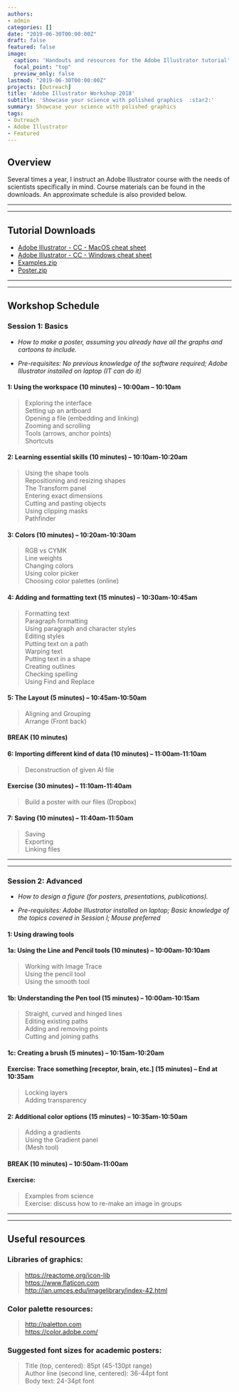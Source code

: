 ```yaml
---
authors:
- admin
categories: []
date: "2019-06-30T00:00:00Z"
draft: false
featured: false
image:
  caption: 'Handouts and resources for the Adobe Illustrator tutorial'
  focal_point: "top"
  preview_only: false
lastmod: "2019-06-30T00:00:00Z"
projects: [Outreach]
title: 'Adobe Illustrator Workshop 2018'
subtitle: 'Showcase your science with polished graphics  :star2:'
summary: Showcase your science with polished graphics
tags:
- Outreach
- Adobe Illustrator
- Featured
---
```


## Overview
Several times a year, I instruct an Adobe Illustrator course with the needs of scientists specifically in mind.  Course materials can be found in the downloads.  An approximate schedule is also provided below.

----------
----------

## Tutorial Downloads
<ul>
<li><a href="mac_cc.jpg">Adobe Illustrator - CC - MacOS cheat sheet</a></li>
<li><a href="windows_cc.jpg">Adobe Illustrator - CC - Windows cheat sheet</a></li>
<li><a href="examples.zip">Examples.zip</a></li>
<li><a href="poster.zip">Poster.zip</a></li>
</ul>

----------
----------

## Workshop Schedule
### Session 1:  Basics
<i><ul><li>How to make a poster, assuming you already have all the graphs and cartoons to include.</li>
<li>Pre-requisites: No previous knowledge of the software required; Adobe Illustrator installed on laptop (IT can do it)</li>
</ul></i>

#### 1: Using the workspace (10 minutes) – 10:00am – 10:10am
> Exploring the interface <br>
Setting up an artboard <br>
Opening a file (embedding and linking) <br>
Zooming and scrolling <br>
Tools (arrows, anchor points) <br>
Shortcuts

#### 2: Learning essential skills (10 minutes) – 10:10am-10:20am
> Using the shape tools <br>
Repositioning and resizing shapes <br>
The Transform panel <br>
Entering exact dimensions <br>
Cutting and pasting objects <br>
Using clipping masks <br>
Pathfinder

#### 3: Colors (10 minutes) – 10:20am-10:30am
> RGB vs CYMK <br>
Line weights <br>
Changing colors <br>
Using color picker <br>
Choosing color palettes (online)

#### 4: Adding and formatting text (15 minutes) – 10:30am-10:45am
> Formatting text <br>
Paragraph formatting <br>
Using paragraph and character styles <br>
Editing styles <br>
Putting text on a path <br>
Warping text <br>
Putting text in a shape <br>
Creating outlines <br>
Checking spelling <br>
Using Find and Replace

#### 5: The Layout (5 minutes) – 10:45am-10:50am
>Aligning and Grouping <br>
Arrange (Front back)

#### BREAK (10 minutes)

#### 6: Importing different kind of data (10 minutes) – 11:00am-11:10am
> Deconstruction of given AI file 

#### Exercise (30 minutes) – 11:10am-11:40am
> Build a poster with our files (Dropbox) 

#### 7: Saving (10 minutes) – 11:40am-11:50am
> Saving <br>
Exporting <br>
Linking files

----------
----------

### Session 2: Advanced
<i><ul><li>How to design a figure (for posters, presentations, publications).</li>
<li>Pre-requisites: Adobe Illustrator installed on laptop; Basic knowledge of the topics covered in Session I; Mouse preferred</li>
</ul></i>

#### 1: Using drawing tools
#### 1a: Using the Line and Pencil tools (10 minutes) – 10:00am-10:10am
> Working with Image Trace <br>
Using the pencil tool <br>
Using the smooth tool

#### 1b: Understanding the Pen tool (15 minutes) – 10:00am-10:15am
> Straight, curved and hinged lines <br>
Editing existing paths <br>
Adding and removing points <br>
Cutting and joining paths <br>

#### 1c: Creating a brush (5 minutes) – 10:15am-10:20am

#### Exercise: Trace something &lbrack;receptor, brain, etc.&rbrack; (15 minutes) – End at 10:35am
> Locking layers <br>
Adding transparency

#### 2: Additional color options (15 minutes) – 10:35am-10:50am
> Adding a gradients <br>
Using the Gradient panel <br>
(Mesh tool)
 
#### BREAK (10 minutes) – 10:50am-11:00am

#### Exercise:
> Examples from science <br>
Exercise: discuss how to re-make an image in groups

----------
----------

## Useful resources
### Libraries of graphics:
> https://reactome.org/icon-lib <br>
https://www.flaticon.com <br>
http://ian.umces.edu/imagelibrary/index-42.html

### Color palette resources:
> http://paletton.com <br>
https://color.adobe.com/

### Suggested font sizes for academic posters:
>Title (top, centered): 85pt (45-130pt range) <br> 
Author line (second line, centered): 36-44pt font <br>
Body text: 24-34pt font

<BR>

